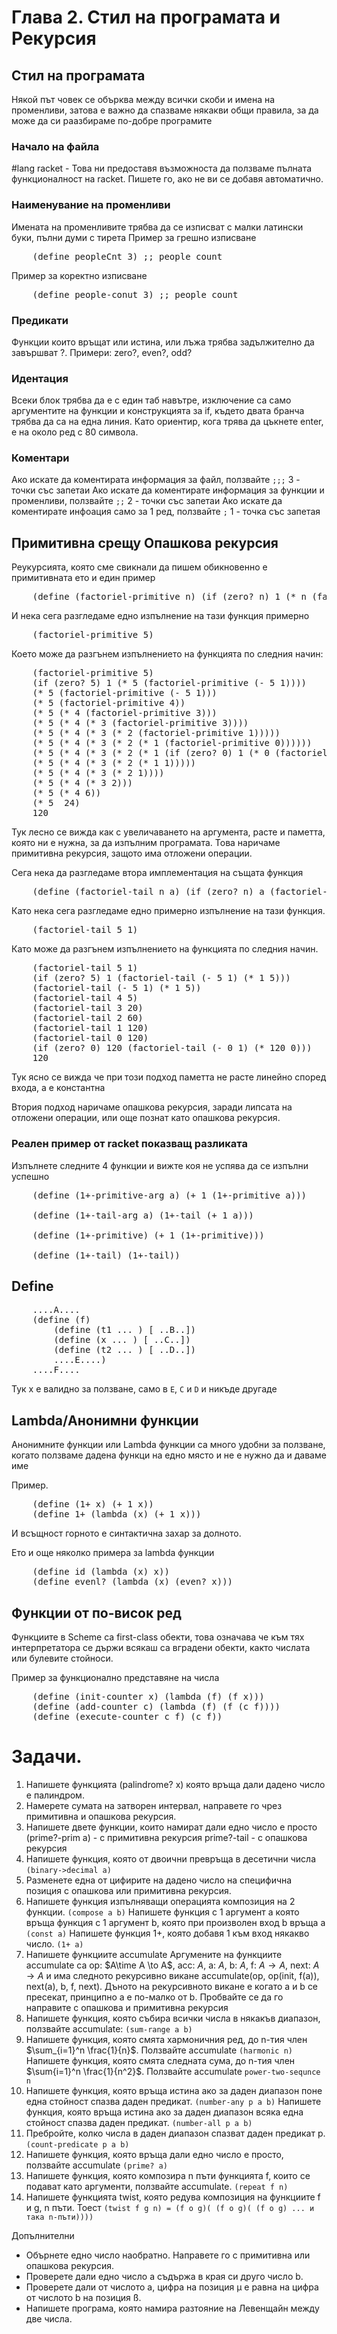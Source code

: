 # Глава 2. Стил на програмата и Рекурсия

## Стил на програмата
Някой път човек се обърква между всички скоби и имена на променливи, затова е важно да спазваме някакви общи правила, за да може да си раазбираме по-добре програмите

### Начало на файла
\#lang racket - Това ни предоставя възможноста да ползваме пълната функционалност на racket. Пишете го, ако не ви се добавя автоматично.


### Наименувание на променливи
Имената на променливите трябва да се изписват с малки латински буки, пълни думи с тирета
Пример за грешно изписване
<pre id="code1" class="prettyprint lang-lisp">
    (define peopleCnt 3) ;; people count
</pre>

Пример за коректно изписване
<pre id="code1" class="prettyprint lang-lisp">
    (define people-conut 3) ;; people count
</pre>

### Предикати
Функции които връщат или истина, или лъжа трябва задължително да завършват ?. 
Примери: zero?, even?, odd?

### Идентация
Всеки блок трябва да е с един таб навътре, изключение са само аргументите на функции и конструкцията за if, където двата бранча трябва да са на една линия. Като ориентир, кога трява да цъкнете enter, е на около ред с 80 символа.

### Коментари
Ако искате да коментирата информация за файл, ползвайте `;;;` 3 - точки със запетаи
Ако искате да коментирате информация за функции и променливи, ползвайте `;;` 2 - точки със запетаи
Ако искате да коментирате инфоация само за 1 ред, ползвайте `;` 1 - точка със запетая

## Примитивна срещу Опашкова рекурсия
Реукурсията, която сме свикнали да пишем обикновенно е примитивната ето и един пример
<pre id="code1" class="prettyprint lang-lisp">
    (define (factoriel-primitive n) (if (zero? n) 1 (* n (factoriel-primitive (- n 1)))))
</pre>

И нека сега разгледаме едно изпълнение на тази функция примерно
<pre id="code1" class="prettyprint lang-lisp">
    (factoriel-primitive 5)
</pre>

Което може да разгънем изпълнението на функцията по следния начин:
<pre id="code1" class="prettyprint lang-lisp">
    (factoriel-primitive 5)
    (if (zero? 5) 1 (* 5 (factoriel-primitive (- 5 1))))
    (* 5 (factoriel-primitive (- 5 1)))
    (* 5 (factoriel-primitive 4))
    (* 5 (* 4 (factoriel-primitive 3)))
    (* 5 (* 4 (* 3 (factoriel-primitive 3))))
    (* 5 (* 4 (* 3 (* 2 (factoriel-primitive 1)))))
    (* 5 (* 4 (* 3 (* 2 (* 1 (factoriel-primitive 0))))))
    (* 5 (* 4 (* 3 (* 2 (* 1 (if (zero? 0) 1 (* 0 (factoriel-primitive (- 0 1)))))))))
    (* 5 (* 4 (* 3 (* 2 (* 1 1)))))
    (* 5 (* 4 (* 3 (* 2 1))))
    (* 5 (* 4 (* 3 2)))
    (* 5 (* 4 6))
    (* 5  24)
    120
</pre>
Тук лесно се вижда как с увеличаването на аргумента, расте и паметта, която ни е нужна, за да изпълним програмата. Това наричаме примитивна рекурсия, защото има отложени операции.

Сега нека да разгледаме втора имплементация на същата функция
<pre id="code1" class="prettyprint lang-lisp">
    (define (factoriel-tail n a) (if (zero? n) a (factoriel-tail (- n 1) (* a n))))
</pre>

Като нека сега разгледаме едно примерно изпълнение на тази функция.
<pre id="code1" class="prettyprint lang-lisp">
    (factoriel-tail 5 1)
</pre>
Като може да разгънем изпълнението на функцията по следния начин.
<pre id="code1" class="prettyprint lang-lisp">
    (factoriel-tail 5 1)
    (if (zero? 5) 1 (factoriel-tail (- 5 1) (* 1 5)))
    (factoriel-tail (- 5 1) (* 1 5))
    (factoriel-tail 4 5)
    (factoriel-tail 3 20)
    (factoriel-tail 2 60)
    (factoriel-tail 1 120)
    (factoriel-tail 0 120)
    (if (zero? 0) 120 (factoriel-tail (- 0 1) (* 120 0)))
    120
</pre>
Тук ясно се вижда че при този подход паметта не расте линейно според входа, а е константна

Втория подход наричаме опашкова рекурсия, заради липсата на отложени операции, или още познат като опашкова рекурсия.

### Реален пример от racket показващ разликата
Изпълнете следните 4 функции и вижте коя не успява да се изпълни успешно
<pre id="code1" class="prettyprint lang-lisp">
    (define (1+-primitive-arg a) (+ 1 (1+-primitive a)))

    (define (1+-tail-arg a) (1+-tail (+ 1 a)))

    (define (1+-primitive) (+ 1 (1+-primitive)))

    (define (1+-tail) (1+-tail))
</pre>
## Define
<pre id="code1" class="prettyprint lang-lisp">
    ....A....
    (define (f)
        (define (t1 ... ) [ ..B..])
        (define (x ... ) [ ..C..])
        (define (t2 ... ) [ ..D..])
        ....E....)
    ....F....
</pre>
Тук x е валидно за ползване, само в `E`, `C` и `D` и никъде другаде

## Lambda/Анонимни функции
Анонимните функции или Lambda функции са много удобни за ползване, когато ползваме дадена функци на едно място и не е нужно да и даваме име

Пример.
<pre id="code1" class="prettyprint lang-lisp">
    (define (1+ x) (+ 1 x))
    (define 1+ (lambda (x) (+ 1 x)))
</pre>
И всъщност горното е синтактична захар за долното.

Ето и още няколко примера за lambda функции
<pre id="code1" class="prettyprint lang-lisp">
    (define id (lambda (x) x))
    (define evenl? (lambda (x) (even? x)))
</pre>
## Функции от по-висок ред
Функциите в Scheme са first-class обекти, това означава че към тях интерпретатора се държи всякаш са вградени обекти, както числата или булевите стойноси.

Пример за функционално представяне на числа
<pre id="code1" class="prettyprint lang-lisp">
    (define (init-counter x) (lambda (f) (f x)))
    (define (add-counter c) (lambda (f) (f (c f))))
    (define (execute-counter c f) (c f))
</pre>




# Задачи.
1. Напишете функцията (palindrome? x) която връща дали дадено число е палиндром.
2. Намерете сумата на затворен интервал, направете го чрез примитивна и опашкова рекурсия.
3. Напишете двете функции, които намират дали едно число е просто
(prime?-prim a) - с примитивна рекурсия
prime?-tail - с опашкова рекурсия
4. Напишете функция, която от двоични превръща в десетични числа 
`(binary->decimal a)`
5. Разменете една от цифирите на дадено число на специфична позиция с опашкова или примитивна рекурсия.
6. Напишете функция изпълняващи операцията композиция на 2 функции. `(compose a b)`
    Напишете функция с 1 аргумент a която връща функция с 1 аргумент b, която при произволен вход b връща а `(const a)`
    Напишете функция 1+, която добавя 1 към вход някакво число. `(1+ a)`
7. Напишете функциите accumulate
    Аргумените на функциите accumulate са op: $A\time A \to A$, acc: $A$, a: $A$, b: $A$, f: $A\to A$, next: $A\to A$
    и има следното рекурсивно викане accumulate(op, op(init, f(a)), next(a), b, f, next).
    Дъното на рекурсивното викане е когато a и b се пресекат, принципно a е по-малко от b.
    Пробвайте се да го направите с опашкова и примитивна рекурсия
8. Напишете функция, която събира всички числа в някакъв диапазон, ползвайте accumulate: `(sum-range a b)`
9. Напишете функция, която смята хармоничния ред, до n-тия член $\sum_{i=1}^n \frac{1}{n}$. Ползвайте accumulate `(harmonic n)`
    Напишете функция, която смята следната сума, до n-тия член $\sum{i=1}^n \frac{1}{n^2}$. Ползвайте accumulate `power-two-sequnce n`
10. Напишете функция, която връща истина ако за даден диапазон поне една стойност спазва даден предикат. `(number-any p a b)`
    Напишете функция, която връща истина ако за даден диапазон всяка една стойност спазва даден предикат. `(number-all p a b)`
11. Пребройте, колко числа в даден диапазон спазват даден предикат p. `(count-predicate p a b)`
12. Напишете функция, която връща дали едно число е просто, ползвайте accumulate `(prime? a)`
13. Напишете функция, която композира n пъти функцията f, които се подават като аргументи, ползвайте accumulate. `(repeat f n)`
14. Напишете функцията twist, която редува композиция на функциите f и g, n пъти. Тоест `(twist f g n) = (f o g)( (f o g)( (f o g) ... и така n-пъти))))`

Допълнителни
- Обърнете едно число наобратно. Направете го с примитивна или опашкова рекурсия.
-  Проверете дали едно число a съдържа в края си друго число b.
- Проверете дали от числото a, цифра на позиция µ е равна на цифра от числото b на позиция ß.
- Напишете програма, която намира разтояние на Левенщайн между две числа.
